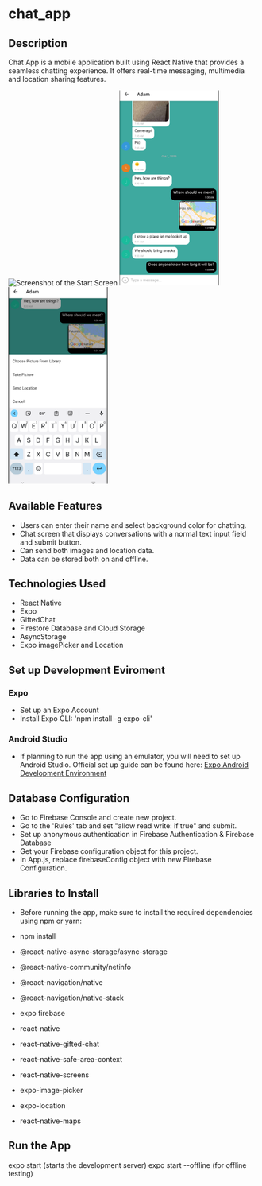 # chat_app

## Description

Chat App is a mobile application built using React Native that provides a seamless chatting experience. It offers real-time messaging, multimedia and location sharing features.

<img src="/media/images/start_screen.png" alt="Screenshot of the Start Screen" width="200">
<img src="/media/images/chat_screen_1.png" alt="Screenshot of the Chat Screen" width="200">
<img src="/media/images/chat_screen_2.png" alt="Another Screenshot of the Chat Screen" width="200">

## Available Features

- Users can enter their name and select background color for chatting.
- Chat screen that displays conversations with a normal text input field and submit button.
- Can send both images and location data.
- Data can be stored both on and offline.

## Technologies Used

- React Native
- Expo
- GiftedChat
- Firestore Database and Cloud Storage
- AsyncStorage
- Expo imagePicker and Location

## Set up Development Eviroment

### Expo

- Set up an Expo Account
- Install Expo CLI: 'npm install -g expo-cli'

### Android Studio

- If planning to run the app using an emulator, you will need to set up Android Studio.
  Official set up guide can be found here: [Expo Android Development Environment](https://docs.expo.dev/workflow/android-studio-emulator/)

## Database Configuration

- Go to Firebase Console and create new project.
- Go to the 'Rules' tab and set "allow read write: if true" and submit.
- Set up anonymous authentication in Firebase Authentication & Firebase Database
- Get your Firebase configuration object for this project.
- In App.js, replace firebaseConfig object with new Firebase Configuration.

## Libraries to Install

- Before running the app, make sure to install the required dependencies using npm or yarn:

- npm install
- @react-native-async-storage/async-storage
- @react-native-community/netinfo
- @react-navigation/native
- @react-navigation/native-stack
- expo firebase
- react-native
- react-native-gifted-chat
- react-native-safe-area-context
- react-native-screens
- expo-image-picker
- expo-location
- react-native-maps

## Run the App

expo start (starts the development server)
expo start --offline (for offline testing)
